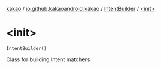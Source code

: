 [kakao](../../index.md) / [io.github.kakaoandroid.kakao](../index.md) / [IntentBuilder](index.md) / [&lt;init&gt;](./-init-.md)

# &lt;init&gt;

`IntentBuilder()`

Class for building Intent matchers

